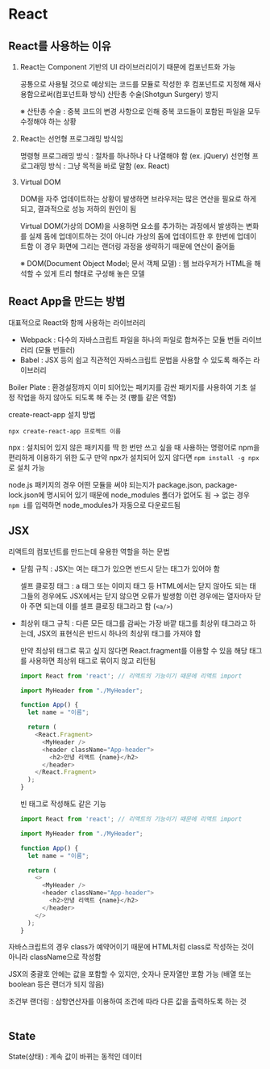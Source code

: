 # React

## React를 사용하는 이유

1. React는 Component 기반의 UI 라이브러리이기 때문에 컴포넌트화 가능

   공통으로 사용될 것으로 예상되는 코드를 모듈로 작성한 후 컴포넌트로 지정해 재사용함으로써(컴포넌트화 방식) 산탄총 수술(Shotgun Surgery) 방지

   ※ 산탄총 수술 : 중복 코드의 변경 사항으로 인해 중복 코드들이 포함된 파일을 모두 수정해야 하는 상황

2. React는 선언형 프로그래밍 방식임

   명령형 프로그래밍 방식 : 절차를 하나하나 다 나열해야 함 (ex. jQuery)
   선언형 프로그래밍 방식 : 그냥 목적을 바로 말함 (ex. React)

3. Virtual DOM

   DOM을 자주 업데이트하는 상황이 발생하면 브라우저는 많은 연산을 필요로 하게 되고, 결과적으로 성능 저하의 원인이 됨

   Virtual DOM(가상의 DOM)을 사용하면 요소를 추가하는 과정에서 발생하는 변화를 실제 돔에 업데이트하는 것이 아니라 가상의 돔에 업데이트한 후 한번에 업데이트함 이 경우 화면에 그리는 랜더링 과정을 생략하기 때문에 연산이 줄어듦

   ※ DOM(Document Object Model; 문서 객체 모델) : 웹 브라우저가 HTML을 해석할 수 있게 트리 형태로 구성해 놓은 모델



## React App을 만드는 방법

대표적으로 React와 함께 사용하는 라이브러리

+ Webpack : 다수의 자바스크립트 파일을 하나의 파일로 합쳐주는 모듈 번들 라이브러리 (모듈 번들러)
+ Babel : JSX 등의 쉽고 직관적인 자바스크립트 문법을 사용할 수 있도록 해주는 라이브러리 



Boiler Plate : 환경설정까지 이미 되어있는 패키지를 감싼 패키지를 사용하여 기초 설정 작업을 하지 않아도 되도록 해 주는 것 (빵틀 같은 역할)



create-react-app 설치 방법

```
npx create-react-app 프로젝트 이름
```

npx : 설치되어 있지 않은 패키지를 딱 한 번만 쓰고 싶을 때 사용하는 명령어로 npm을 편리하게 이용하기 위한 도구
만약 npx가 설치되어 있지 않다면 ```npm install -g npx```로 설치 가능



node.js 패키지의 경우 어떤 모듈을 써야 되는지가 package.json, package-lock.json에 명시되어 있기 때문에 node_modules 폴더가 없어도 됨
→ 없는 경우 ```npm i```를 입력하면 node_modules가 자동으로 다운로드됨



## JSX

리액트의 컴포넌트를 만드는데 유용한 역할을 하는 문법

+ 닫힘 규칙 : JSX는 여는 태그가 있으면 반드시 닫는 태그가 있어야 함 

  셀프 클로징 태그 : a 태그 또는 이미지 태그 등 HTML에서는 닫지 않아도 되는 태그들의 경우에도 JSX에서는 닫지 않으면 오류가 발생함 이런 경우에는 열자마자 닫아 주면 되는데 이를 셀프 클로징 태그라고 함 (```<a/>```)

- 최상위 태그 규칙 : 다른 모든 태그를 감싸는 가장 바깥 태그를 최상위 태그라고 하는데, JSX의 표현식은 반드시 하나의 최상위 태그를 가져야 함

  만약 최상위 태그로 묶고 싶지 않다면 React.fragment를 이용할 수 있음 해당 태그를 사용하면 최상위 태그로 묶이지 않고 리턴됨

  ```javascript
  import React from 'react'; // 리액트의 기능이기 때문에 리액트 import
  
  import MyHeader from "./MyHeader";
  
  function App() {
    let name = "이름";
  
    return (
      <React.Fragment>
        <MyHeader />
        <header className="App-header">
          <h2>안녕 리액트 {name}</h2>
        </header>
      </React.Fragment>
    );
  }
  ```

  빈 태그로 작성해도 같은 기능

  ```javascript
  import React from 'react'; // 리액트의 기능이기 때문에 리액트 import
  
  import MyHeader from "./MyHeader";
  
  function App() {
    let name = "이름";
  
    return (
      <>
        <MyHeader />
        <header className="App-header">
          <h2>안녕 리액트 {name}</h2>
        </header>
      </>
    );
  }
  ```



자바스크립트의 경우 class가 예약어이기 때문에 HTML처럼 class로 작성하는 것이 아니라 className으로 작성함

JSX의 중괄호 안에는 값을 포함할 수 있지만, 숫자나 문자열만 포함 가능 (배열 또는 boolean 등은 랜더가 되지 않음)

조건부 랜더링 : 삼항연산자를 이용하여 조건에 따라 다른 값을 출력하도록 하는 것  
<br>

## State
State(상태) : 계속 값이 바뀌는 동적인 데이터